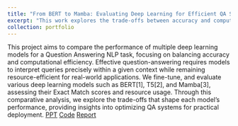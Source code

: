 ```yaml
---
title: "From BERT to Mamba: Evaluating Deep Learning for Efficient QA Systems"
excerpt: "This work explores the trade-offs between accuracy and computational efficiency in question-answering (QA) systems comprising of LLMs<br/><img src='/images/QA.png'>"
collection: portfolio
---
```


This project aims to compare the performance of multiple deep learning models for a Question Answering NLP task, focusing on balancing accuracy and computational efficiency. Effective question-answering requires models to interpret queries precisely within a given context while remaining resource-efficient
for real-world applications. We fine-tune, and evaluate various deep learning models such as BERT[1], T5[2], and Mamba[3], assessing their Exact Match scores and resource usage. Through this comparative analysis, we explore the
trade-offs that shape each model’s performance, providing insights into optimizing QA systems for practical deployment. 
[PPT](https://github.com/anirudh28/From-BERT-to-Mamba-Evaluating-Deep-Learning-for-Efficient-QA-Systems/blob/main/Project_PPT.pdf) [Code](https://github.com/anirudh28/From-BERT-to-Mamba-Evaluating-Deep-Learning-for-Efficient-QA-Systems/tree/main) [Report](https://github.com/anirudh28/From-BERT-to-Mamba-Evaluating-Deep-Learning-for-Efficient-QA-Systems/blob/main/Final_Report.pdf) 
